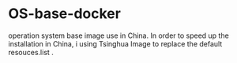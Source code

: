 # OS-base-docker
operation system base image use in China. In order to  speed up the installation  in China, i using Tsinghua Image to  replace the default resouces.list .
